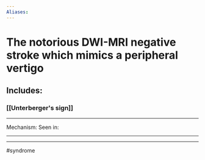 ```yaml
---
Aliases:
---
```

# The notorious DWI-MRI negative stroke which mimics a peripheral vertigo
## Includes:
### 
### [[Unterberger's sign]]

---
Mechanism:
Seen in: 

---


---
#syndrome 